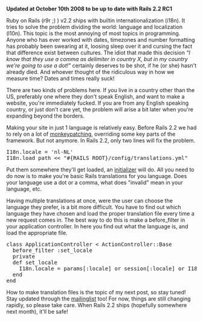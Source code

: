 **Updated at October 10th 2008 to be up to date with Rails 2.2 RC1**

Ruby on Rails (r9r ;) ) v2.2 ships with builtin internationalization (i18n). It tries to solve the problem dividing the world: language and localization (l10n). This topic is the most annoying of most topics in programming. Anyone who has ever worked with dates, timezones and number formatting has probably been swearing at it, loosing sleep over it and cursing the fact that difference exist between cultures. The idiot that made this decision *"I know that they use a comma as delimiter in country X, but in my country we're going to use a dot!"* certainly deserves to be shot, if he (or she) hasn't already died. And whoever thought of the ridiculous way in how we measure time? Dates and times really suck!

There are two kinds of problems here. If you live in a country other than the US, preferably one where they don't speak English, and want to make a website, you're immediately fucked. If you are from any English speaking country, or just don't care yet, the problem will arise a bit later when you're expanding beyond the borders.

Making your site in just 1 language is relatively easy. Before Rails 2.2 we had to rely on a lot of [monkeypatching](http://agilewebdevelopment.com/plugins/dutchify), overriding some key parts of the framework. But not anymore. In Rails 2.2, only two lines will fix the problem.

<pre lang="rails">
I18n.locale = 'nl-NL'
I18n.load_path << "#{RAILS_ROOT}/config/translations.yml"
</pre>

Put them somewhere they'll get loaded, an [initializer](http://ryandaigle.com/articles/2007/2/23/what-s-new-in-edge-rails-stop-littering-your-evnrionment-rb-with-custom-initializations) will do. All you need to do now is to make you're basic Rails translations for you language. Does your language use a dot or a comma, what does "invalid" mean in your language, etc.

Having multiple translations at once, were the user can choose the language they prefer, is a bit more difficult. You have to find out which language they have chosen and load the proper translation file every time a new request comes in. The best way to do this is make a before_filter in your application controller. In here you find out what the language is, and load the appropriate file.

<pre lang="rails">
class ApplicationController < ActionController::Base
  before_filter :set_locale
  private
  def set_locale
    I18n.locale = params[:locale] or session[:locale] or I18n.default_locale
  end
end
</pre>

How to make translation files is the topic of my next post, so stay tuned! Stay updated through the [mailinglist](http://groups.google.com/group/rails-i18n/) too! For now, things are still changing rapidly, so please take care. When Rails 2.2 ships (hopefully somewhere next month), it'll be safe!
